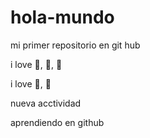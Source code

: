 # hola-mundo 

mi primer repositorio en git hub

i love :book:, :dog:, :running:

i love :icecream:, :cake:

nueva acctividad

aprendiendo en github

